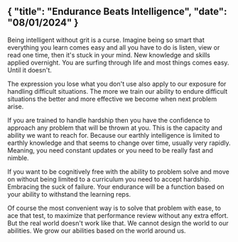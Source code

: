 {
  "title": "Endurance Beats Intelligence",
  "date": "08/01/2024"
}
---

Being intelligent without grit is a curse. Imagine being so smart that everything you learn comes easy and all you have to do is listen, view or read one time, then it's stuck in your mind. New knowledge and skills applied overnight. You are surfing through life and most things comes easy. Until it doesn't.

The expression you lose what you don't use also apply to our exposure for handling difficult situations. The more we train our ability to endure difficult situations the better and more effective we become when next problem arise. 

If you are trained to handle hardship then you have the confidence to approach any problem that will be thrown at you. This is the capacity and ability we want to reach for. Because our earthly intelligence is limited to earthly knowledge and that seems to change over time, usually very rapidly. Meaning, you need constant updates or you need to be really fast and nimble. 

If you want to be cognitively free with the ability to problem solve and move on without being limited to a curriculum you need to accept hardship. Embracing the suck of failure. Your endurance will be a function based on your ability to withstand the learning reps. 

Of course the most convenient way is to solve that problem with ease, to ace that test, to maximize that performance review without any extra effort. But the real world doesn't work like that. We cannot design the world to our abilities. We grow our abilities based on the world around us. 
